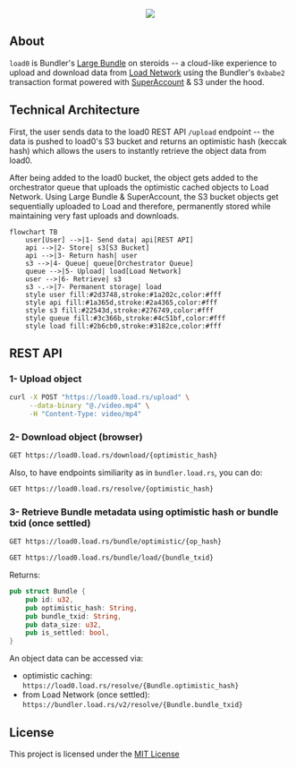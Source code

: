 <p align="center">
  <a href="https://load.network">
    <img src="https://gateway.load.rs/bundle/0x83cf4417880af0d2df56ce04ecfc108ea4ee940e8fb81400e31ab81571e28d21/0">
  </a>
</p>


## About

`load0` is Bundler's [Large Bundle](https://github.com/weaveVM/bundler?tab=readme-ov-file#large-bundle) on steroids -- a cloud-like experience to upload and download data from [Load Network](https://docs.load.network) using the Bundler's `0xbabe2` transaction format powered with [SuperAccount](https://github.com/weaveVM/bundler?tab=readme-ov-file#superaccount) & S3 under the hood.

## Technical Architecture

First, the user sends data to the load0 REST API `/upload` endpoint -- the data is pushed to load0's S3 bucket and returns an optimistic hash (keccak hash) which allows the users to instantly retrieve the object data from load0.

After being added to the load0 bucket, the object gets added to the orchestrator queue that uploads the optimistic cached objects to Load Network. Using Large Bundle & SuperAccount, the S3 bucket objects get sequentially uploaded to Load and therefore, permanently stored while maintaining very fast uploads and downloads.

```mermaid
flowchart TB
    user[User] -->|1- Send data| api[REST API]
    api -->|2- Store| s3[S3 Bucket]
    api -->|3- Return hash| user
    s3 -->|4- Queue| queue[Orchestrator Queue]
    queue -->|5- Upload| load[Load Network]
    user -->|6- Retrieve| s3
    s3 -.->|7- Permanent storage| load
    style user fill:#2d3748,stroke:#1a202c,color:#fff
    style api fill:#1a365d,stroke:#2a4365,color:#fff
    style s3 fill:#22543d,stroke:#276749,color:#fff
    style queue fill:#3c366b,stroke:#4c51bf,color:#fff
    style load fill:#2b6cb0,stroke:#3182ce,color:#fff
```

## REST API

### 1- Upload object

```bash
curl -X POST "https://load0.load.rs/upload" \
     --data-binary "@./video.mp4" \
     -H "Content-Type: video/mp4"
```
### 2- Download object (browser)

```bash
GET https://load0.load.rs/download/{optimistic_hash}
```

Also, to have endpoints similiarity as in `bundler.load.rs`, you can do:

```bash
GET https://load0.load.rs/resolve/{optimistic_hash}
```

### 3- Retrieve Bundle metadata using optimistic hash or bundle txid (once settled)

```bash
GET https://load0.load.rs/bundle/optimistic/{op_hash}
```

```bash
GET https://load0.load.rs/bundle/load/{bundle_txid}
```

Returns:

```rust
pub struct Bundle {
    pub id: u32,
    pub optimistic_hash: String,
    pub bundle_txid: String,
    pub data_size: u32,
    pub is_settled: bool,
}
```

An object data can be accessed via:

* optimistic caching: `https://load0.load.rs/resolve/{Bundle.optimistic_hash}`
* from Load Network (once settled): `https://bundler.load.rs/v2/resolve/{Bundle.bundle_txid}`

## License
This project is licensed under the [MIT License](./LICENSE)